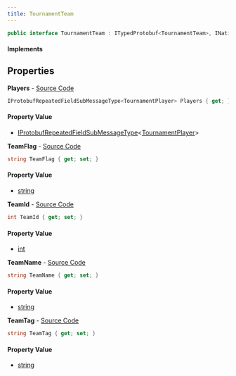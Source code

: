 ```yaml
---
title: TournamentTeam
---
```


```csharp
public interface TournamentTeam : ITypedProtobuf<TournamentTeam>, INativeHandle
```

#### Implements

## Properties

**Players** - [Source Code](https://github.com/swiftly-solution/swiftlys2/blob/master/managed/src/SwiftlyS2.Generated/Protobufs/Interfaces/TournamentTeam.cs#L25)

```csharp
IProtobufRepeatedFieldSubMessageType<TournamentPlayer> Players { get; }
```

#### Property Value

- [IProtobufRepeatedFieldSubMessageType](/docs/api/shared/netmessages/iprotobufrepeatedfieldsubmessagetype-1)<[TournamentPlayer](/docs/api/shared/protobufdefinitions/tournamentplayer)>

**TeamFlag** - [Source Code](https://github.com/swiftly-solution/swiftlys2/blob/master/managed/src/SwiftlyS2.Generated/Protobufs/Interfaces/TournamentTeam.cs#L19)

```csharp
string TeamFlag { get; set; }
```

#### Property Value

- [string](https://learn.microsoft.com/dotnet/api/system.string)

**TeamId** - [Source Code](https://github.com/swiftly-solution/swiftlys2/blob/master/managed/src/SwiftlyS2.Generated/Protobufs/Interfaces/TournamentTeam.cs#L13)

```csharp
int TeamId { get; set; }
```

#### Property Value

- [int](https://learn.microsoft.com/dotnet/api/system.int32)

**TeamName** - [Source Code](https://github.com/swiftly-solution/swiftlys2/blob/master/managed/src/SwiftlyS2.Generated/Protobufs/Interfaces/TournamentTeam.cs#L22)

```csharp
string TeamName { get; set; }
```

#### Property Value

- [string](https://learn.microsoft.com/dotnet/api/system.string)

**TeamTag** - [Source Code](https://github.com/swiftly-solution/swiftlys2/blob/master/managed/src/SwiftlyS2.Generated/Protobufs/Interfaces/TournamentTeam.cs#L16)

```csharp
string TeamTag { get; set; }
```

#### Property Value

- [string](https://learn.microsoft.com/dotnet/api/system.string)

